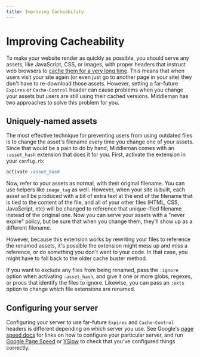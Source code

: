 ```yaml
---
title: Improving Cacheability
---
```


# Improving Cacheability

To make your website render as quickly as possible, you should serve any
assets, like JavaScript, CSS, or images, with proper headers that instruct web
browsers to [cache them for a very long
time](https://code.google.com/speed/page-speed/docs/caching.html). This means
that when users visit your site again (or even just go to another page in your
site) they don't have to re-download those assets. However, setting a
far-future `Expires` or `Cache-Control` header can cause problems when you
change your assets but users are still using their cached versions. Middleman
has two approaches to solve this problem for you.

## Uniquely-named assets

The most effective technique for preventing users from using outdated files is
to change the asset's filename every time you change one of your assets. Since
that would be a pain to do by hand, Middleman comes with an `:asset_hash`
extension that does it for you. First, activate the extension in your
`config.rb`:

```ruby
activate :asset_hash
```

Now, refer to your assets as normal, with their original filename. You can use
helpers like `image_tag` as well. However, when your site is built, each asset
will be produced with a bit of extra text at the end of the filename that is
tied to the content of the file, and all of your other files (HTML, CSS,
JavaScript, etc) will be changed to reference that unique-ified filename
instead of the original one. Now you can serve your assets with a "never
expire" policy, but be sure that when you change them, they'll show up as a
different filename.

However, because this extension works by rewriting your files to reference the
renamed assets, it's possible the extension might mess up and miss a reference,
or do something you don't want to your code. In that case, you might have to
fall back to the older cache buster method.

If you want to exclude any files from being renamed, pass the `:ignore` option
when activating `:asset_hash`, and give it one or more globs, regexes, or procs
that identify the files to ignore. Likewise, you can pass an `:exts` option to
change which file extensions are renamed.

## Configuring your server

Configuring your server to use far-future `Expires` and `Cache-Control` headers
is different depending on which server you use. See Google's [page speed
docs](https://code.google.com/speed/page-speed/docs/caching.html) for links on
how to configure your particular server, and run [Google Page
Speed](https://code.google.com/speed/page-speed/docs/extension.html) or
[YSlow](https://addons.mozilla.org/en-US/firefox/addon/yslow/) to check that
you've configured things correctly.
